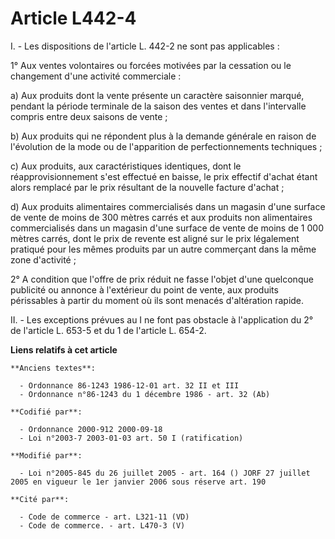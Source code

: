 # Article L442-4

I. - Les dispositions de l'article L. 442-2 ne sont pas applicables :

1° Aux ventes volontaires ou forcées motivées par la cessation ou le changement d'une activité commerciale :

a) Aux produits dont la vente présente un caractère saisonnier marqué, pendant la période terminale de la saison des ventes
et dans l'intervalle compris entre deux saisons de vente ;

b) Aux produits qui ne répondent plus à la demande générale en raison de l'évolution de la mode ou de l'apparition de
perfectionnements techniques ;

c) Aux produits, aux caractéristiques identiques, dont le réapprovisionnement s'est effectué en baisse, le prix effectif
d'achat étant alors remplacé par le prix résultant de la nouvelle facture d'achat ;

d) Aux produits alimentaires commercialisés dans un magasin d'une surface de vente de moins de 300 mètres carrés et aux
produits non alimentaires commercialisés dans un magasin d'une surface de vente de moins de 1 000 mètres carrés, dont le prix
de revente est aligné sur le prix légalement pratiqué pour les mêmes produits par un autre commerçant dans la même zone
d'activité ;

2° A condition que l'offre de prix réduit ne fasse l'objet d'une quelconque publicité ou annonce à l'extérieur du point de
vente, aux produits périssables à partir du moment où ils sont menacés d'altération rapide.

II. - Les exceptions prévues au I ne font pas obstacle à l'application du 2° de l'article L. 653-5 et du 1 de l'article L.
654-2.

**Liens relatifs à cet article**

	**Anciens textes**:

	  - Ordonnance 86-1243 1986-12-01 art. 32 II et III
	  - Ordonnance n°86-1243 du 1 décembre 1986 - art. 32 (Ab)

	**Codifié par**:

	  - Ordonnance 2000-912 2000-09-18
	  - Loi n°2003-7 2003-01-03 art. 50 I (ratification)

	**Modifié par**:

	  - Loi n°2005-845 du 26 juillet 2005 - art. 164 () JORF 27 juillet 2005 en vigueur le 1er janvier 2006 sous réserve art. 190

	**Cité par**:

	  - Code de commerce - art. L321-11 (VD)
	  - Code de commerce. - art. L470-3 (V)
